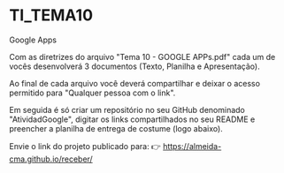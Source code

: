 # TI_TEMA10
Google Apps

Com as diretrizes do arquivo "Tema 10 - GOOGLE APPs.pdf" cada um de vocês desenvolverá 3 documentos (Texto, Planilha e Apresentação).

Ao final de cada arquivo você deverá compartilhar e deixar o acesso permitido para "Qualquer pessoa com o link".

Em seguida é só criar um repositório no seu GitHub denominado "AtividadGoogle", digitar os links compartilhados no seu README e preencher a planilha de entrega de costume (logo abaixo).

Envie o link do projeto publicado para: 👉 https://almeida-cma.github.io/receber/

